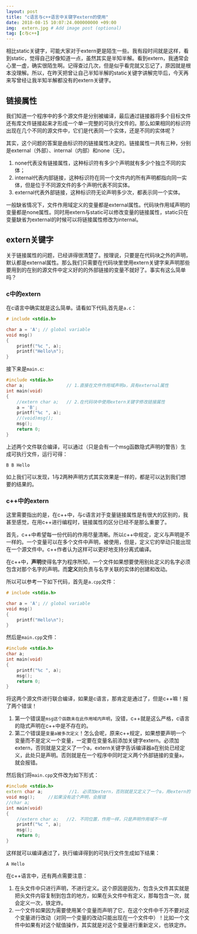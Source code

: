```yaml
---
layout: post
title: "c语言与c++语言中关键字extern的使用"
date: 2018-08-15 10:07:24.000000000 +09:00
img:  extern.jpg # Add image post (optional)
tag: [c与c++]
---
```


相比static关键字，可能大家对于extern更是陌生一些。我有段时间就是这样，看到static，觉得自己好像知道一点，虽然其实是半知半解。看到extern，我通常会心里一虚，确实很陌生啊。记得查过几次，但是似乎看完就又忘记了，原因就是根本没理解。所以，在昨天把曾让自己半知半解的static关键字讲解完毕后，今天再来写曾经让我半知半解都没有的extern关键字。

## 链接属性
我们知道一个程序中的多个源文件是分别被编译，最后通过链接器将多个目标文件还有库文件链接起来才形成一个单一完整的可执行文件的。那么如果相同的标识符出现在几个不同的源文件中，它们是代表同一个实体，还是不同的实体呢？

其实，这个问题的答案是由标识符的链接属性决定的。链接属性一共有三种，分别是external（外部）、internal（内部）和none（无）。

1. none代表没有链接属性，这种标识符有多少个声明就有多少个独立不同的实体；
2. internal代表内部链接，这种标识符在同一个文件内的所有声明都指向同一实体，但是位于不同源文件的多个声明代表不同实体。
3. external代表外部链接，这种标识符无论声明多少次，都表示同一个实体。

一般缺省情况下，文件作用域定义的变量都是external属性。代码块作用域声明的变量都是none属性。同时用extern与static可以修改变量的链接属性，static只在变量缺省为external的时候可以将链接属性修改为internal。

## extern关键字
关于链接属性的问题，已经讲得很清楚了。按理说，只要是在代码块之外的声明，默认都是external属性。那么我们只需要在代码块里使用extern关键字来声明那些要用到的在别的源文件中定义好的的外部链接的变量不就好了。事实有这么简单吗？

### c中的extern
在c语言中确实就是这么简单。请看如下代码,首先是`a.c`：
```c
# include <stdio.h>

char a = 'A'; // global variable
void msg() 
{
    printf("%c ", a);
    printf("Hello\n"); 
}
```
接下来是`main.c`:
```c
#include <stdio.h>
char a;                // 1.直接在文件作用域声明a，具有external属性
int main(void)
{    
    //extern char a;   // 2.在代码块中使用extern关键字修改链接属性 
    a = 'B';
    printf("%c ", a);
    //(void)msg();
    msg();
    return 0;
}
```
上述两个文件联合编译，可以通过（只是会有一个msg函数隐式声明的警告）生成可执行文件，运行可得：

	B B Hello

如上我们可以发现，1与2两种声明方式其实效果是一样的，都是可以达到我们想要的结果的。

### c++中的extern
这里需要指出的是，在c++中，与c语言对于变量链接属性是有很大的区别的，我甚至感觉，在用c++进行编程时，链接属性的区分已经不是那么重要了。

首先，c++中希望每一份代码的作用尽量清晰。所以c++中规定，定义与声明是不一样的。一个变量可以在多个文件中声明，被使用，但是，定义它的举动只能出现在一个源文件中。c++作者认为这样可以更好地支持分离式编译。

在c++中，**声明**使得名字为程序所知，一个文件如果想要使用别处定义的名字必须包含对那个名字的声明。而**定义**则负责与名字关联的实体的创建和改动。

所以可以参考一下如下代码，首先是`a.cpp`文件：
```cpp
# include <stdio.h>

char a = 'A'; // global variable
void msg() 
{
    printf("Hello\n"); 
}
```	
然后是`main.cpp`文件：
```cpp
#include <stdio.h>
char a;              
int main(void)
{    
    printf("%c ", a);
    msg();
    return 0;
}
```
将这两个源文件进行联合编译，如果是c语言，那肯定是通过了，但是c++嘛！报了两个错误！

1. 第一个错误是`msg这个函数未在此作用域内声明`，没错，c++就是这么严格，c语言的隐式声明在c++中是不存在的。
2. 第二个错误是`变量a被多次定义`！怎么会呢，原来c++规定，如果想要声明一个变量而不是定义一个变量，一定要在变量名前添加关键字extern。必须加extern，否则就是又定义了一个a，extern关键字告诉编译器a在别处已经定义，此处只是声明。否则就是在一个程序中同时定义两个外部链接的变量`a`，就会报错。

然后我们将`main.cpp`文件改为如下形式：
```cpp
#include <stdio.h>
extern char a;          //1. 必须加extern，否则就是又定义了一个a，用extern的话告诉编译器a在别处已经定义，此处只是声明
void msg();		//如果没有这个声明，会报错
//char a;
int main(void)
{    
    //extern char a;   //2. 不同位置，作用一样，只是声明作用域不一样
    printf("%c ", a);
    msg();
    return 0;
}
```
这样就可以编译通过了，执行编译得到的可执行文件生成如下结果：

	A Hello

在c++语言中，还有两点需要注意：
1. 在头文件中只进行声明，不进行定义。这个原因是因为，包含头文件其实就是把头文件内容复制到包含的地方，如果在头文件中有定义，那每包含一次，就会定义一次，铁定炸。
2. 一个文件如果因为需要使用某个变量而声明了它，在这个文件中千万不要对这个变量进行改动（对同一个变量的改动只能出现在一个文件中）！比如一个文件中如果有对这个赋值操作，其实就是对这个变量进行重新定义，也铁定炸。
